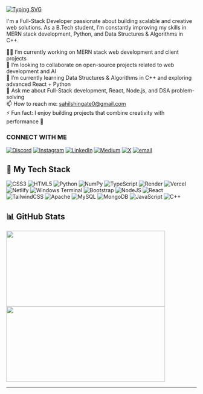 [![Typing SVG](https://readme-typing-svg.demolab.com?font=Bitcount+Prop+Single&weight=500&size=30&pause=1000&color=FFFFFF&width=700&lines=Hi+%2C+Myself+Sahil+Shingate👋🏻;An+Explorer+of+DSA+%26+Web+Development;open+for+collaboration😁)](https://git.io/typing-svg)

I'm a Full-Stack Developer passionate about building scalable and creative web solutions. As a B.Tech student, I’m constantly improving my skills in MERN stack development, Python, and Data Structures & Algorithms in C++.

👨‍💻 I’m currently working on MERN stack web development and client projects  
🤝 I’m looking to collaborate on open-source projects related to web development and AI  
🌱 I’m currently learning Data Structures & Algorithms in C++ and exploring advanced React + Python  
💬 Ask me about Full-Stack development, React, Node.js, and DSA problem-solving  
📫 How to reach me: sahilshingate0@gmail.com  
⚡ Fun fact: I enjoy building projects that combine creativity with performance 🚀


### CONNECT WITH ME

[![Discord](https://img.shields.io/badge/Discord-%237289DA.svg?logo=discord&logoColor=white)](https://discord.gg/its_sahil.)
[![Instagram](https://img.shields.io/badge/Instagram-%23E4405F.svg?logo=Instagram&logoColor=white)](https://instagram.com/sahilshingate01)
[![LinkedIn](https://img.shields.io/badge/LinkedIn-%230077B5.svg?logo=linkedin&logoColor=white)](https://www.linkedin.com/in/sahil-shingate-906878355)
[![Medium](https://img.shields.io/badge/Medium-12100E?logo=medium&logoColor=white)](https://medium.com/@sahilshingate01)
[![X](https://img.shields.io/badge/X-black.svg?logo=X&logoColor=white)](https://x.com/sahilshingate96)
[![email](https://img.shields.io/badge/Email-D14836?logo=gmail&logoColor=white)](mailto:sahilshingate0@gmail.com)


## 🚀 My Tech Stack

![CSS3](https://img.shields.io/badge/css3-%231572B6.svg?style=for-the-badge&logo=css3&logoColor=white) 
![HTML5](https://img.shields.io/badge/html5-%23E34F26.svg?style=for-the-badge&logo=html5&logoColor=white) 
![Python](https://img.shields.io/badge/python-3670A0?style=for-the-badge&logo=python&logoColor=ffdd54) 
![NumPy](https://img.shields.io/badge/numpy-%23013243.svg?style=for-the-badge&logo=numpy&logoColor=white) 
![TypeScript](https://img.shields.io/badge/typescript-%23007ACC.svg?style=for-the-badge&logo=typescript&logoColor=white) 
![Render](https://img.shields.io/badge/Render-%46E3B7.svg?style=for-the-badge&logo=render&logoColor=white) 
![Vercel](https://img.shields.io/badge/vercel-%23000000.svg?style=for-the-badge&logo=vercel&logoColor=white) 
![Netlify](https://img.shields.io/badge/netlify-%23000000.svg?style=for-the-badge&logo=netlify&logoColor=#00C7B7) 
![Windows Terminal](https://img.shields.io/badge/Windows%20Terminal-%234D4D4D.svg?style=for-the-badge&logo=windows-terminal&logoColor=white) 
![Bootstrap](https://img.shields.io/badge/bootstrap-%238511FA.svg?style=for-the-badge&logo=bootstrap&logoColor=white) 
![NodeJS](https://img.shields.io/badge/node.js-6DA55F?style=for-the-badge&logo=node.js&logoColor=white) 
![React](https://img.shields.io/badge/react-%2320232a.svg?style=for-the-badge&logo=react&logoColor=%2361DAFB) 
![TailwindCSS](https://img.shields.io/badge/tailwindcss-%2338B2AC.svg?style=for-the-badge&logo=tailwind-css&logoColor=white) 
![Apache](https://img.shields.io/badge/apache-%23D42029.svg?style=for-the-badge&logo=apache&logoColor=white) 
![MySQL](https://img.shields.io/badge/mysql-4479A1.svg?style=for-the-badge&logo=mysql&logoColor=white) 
![MongoDB](https://img.shields.io/badge/MongoDB-%234ea94b.svg?style=for-the-badge&logo=mongodb&logoColor=white) 
![JavaScript](https://img.shields.io/badge/javascript-%23323330.svg?style=for-the-badge&logo=javascript&logoColor=%23F7DF1E) 
![C++](https://img.shields.io/badge/c++-%2300599C.svg?style=for-the-badge&logo=c%2B%2B&logoColor=white)

## 📊 GitHub Stats

<p>
  <img src="https://github-readme-stats.vercel.app/api?username=sahilshingate01&theme=dark&hide_border=false&include_all_commits=false&count_private=false" width="420" height="200"/>
  <img src="https://github-readme-stats.vercel.app/api/top-langs/?username=sahilshingate01&theme=dark&hide_border=false&include_all_commits=false&count_private=false&layout=compact" width="420" height="200"/>
</p>


---

